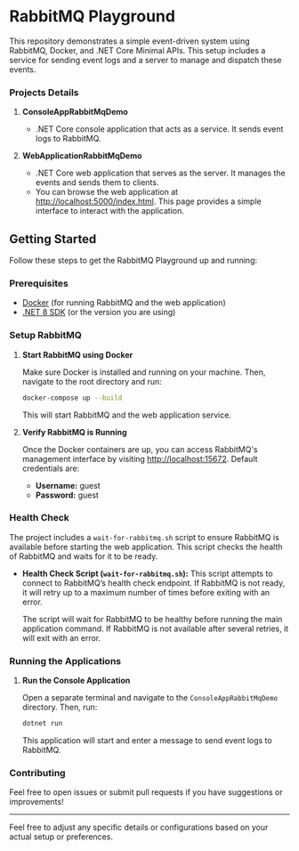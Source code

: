 # RabbitMQ Playground

This repository demonstrates a simple event-driven system using RabbitMQ, Docker, and .NET Core Minimal APIs. This setup includes a service for sending event logs and a server to manage and dispatch these events.

### Projects Details 

1. **ConsoleAppRabbitMqDemo**
   - .NET Core console application that acts as a service. It sends event logs to RabbitMQ.

2. **WebApplicationRabbitMqDemo**
   - .NET Core web application that serves as the server. It manages the events and sends them to clients.
   - You can browse the web application at [http://localhost:5000/index.html](http://localhost:5000/index.html). This page provides a simple interface to interact with the application.


## Getting Started

Follow these steps to get the RabbitMQ Playground up and running:

### Prerequisites

- [Docker](https://www.docker.com/get-started) (for running RabbitMQ and the web application)
- [.NET 8 SDK](https://dotnet.microsoft.com/download) (or the version you are using)

### Setup RabbitMQ

1. **Start RabbitMQ using Docker**

   Make sure Docker is installed and running on your machine. Then, navigate to the root directory and run:

   ```bash
   docker-compose up --build
   ```

   This will start RabbitMQ and the web application service.

2. **Verify RabbitMQ is Running**

   Once the Docker containers are up, you can access RabbitMQ's management interface by visiting [http://localhost:15672](http://localhost:15672). Default credentials are:
   - **Username:** guest
   - **Password:** guest

### Health Check

The project includes a `wait-for-rabbitmq.sh` script to ensure RabbitMQ is available before starting the web application. This script checks the health of RabbitMQ and waits for it to be ready.

- **Health Check Script (`wait-for-rabbitmq.sh`):** This script attempts to connect to RabbitMQ’s health check endpoint. If RabbitMQ is not ready, it will retry up to a maximum number of times before exiting with an error.
 

  The script will wait for RabbitMQ to be healthy before running the main application command. If RabbitMQ is not available after several retries, it will exit with an error.

### Running the Applications

1. **Run the Console Application**

   Open a separate terminal and navigate to the `ConsoleAppRabbitMqDemo` directory. Then, run:

   ```bash
   dotnet run
   ```

   This application will start and enter a message to send event logs to RabbitMQ.

### Contributing

Feel free to open issues or submit pull requests if you have suggestions or improvements!

---

Feel free to adjust any specific details or configurations based on your actual setup or preferences.
